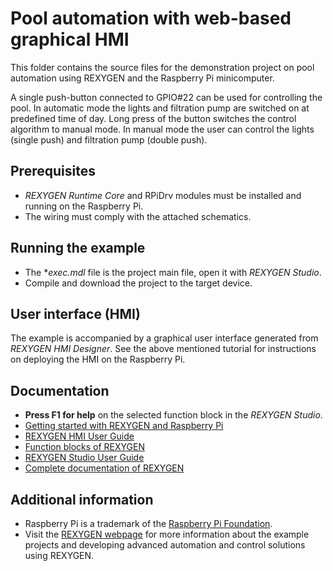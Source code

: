 ﻿Pool automation with web-based graphical HMI 
============================================

This folder contains the source files for the demonstration project on pool 
automation using REXYGEN and the Raspberry Pi minicomputer.

A single push-button connected to GPIO#22 can be used for controlling 
the pool. In automatic mode the lights and filtration pump are switched on at 
predefined time of day. Long press of the button switches the control algorithm 
to manual mode. In manual mode the user can control the lights (single push) and 
filtration pump (double push).

## Prerequisites ##

- *REXYGEN Runtime Core* and RPiDrv modules must be installed and running on the Raspberry Pi.
- The wiring must comply with the attached schematics. 

## Running the example ##

- The **exec.mdl* file is the project main file, open it with *REXYGEN Studio*.
- Compile and download the project to the target device.

## User interface (HMI) ##
The example is accompanied by a graphical user interface generated from *REXYGEN HMI Designer*. See the above mentioned tutorial for instructions on 
deploying the HMI on the Raspberry Pi.
 
## Documentation ##

- **Press F1 for help** on the selected function block in the *REXYGEN Studio*.
- [Getting started with REXYGEN and Raspberry Pi](https://www.rexygen.com/doc/PDF/ENGLISH/RexygenGettingStarted_RasPi_ENG.pdf)
- [REXYGEN HMI User Guide](https://www.rexygen.com/doc/PDF/ENGLISH/RexygenHMI_ENG.pdf)
- [Function blocks of REXYGEN](https://www.rexygen.com/doc/PDF/ENGLISH/BRef_ENG.pdf)
- [REXYGEN Studio User Guide](https://www.rexygen.com/doc/PDF/ENGLISH/RexygenStudio_ENG.pdf)
- [Complete documentation of REXYGEN](http://www.rexygen.com/documentation-and-support)

## Additional information ##

- Raspberry Pi is a trademark of the [Raspberry Pi Foundation](http://www.raspberrypi.org).
- Visit the [REXYGEN webpage](http://www.rexygen.com) 
for more information about the example projects and developing advanced 
automation and control solutions using REXYGEN.
